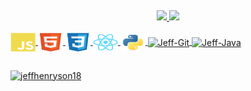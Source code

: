 


##
<div align="center">
  <a href="https://github.com/jeffhenryson">
  <img height="170em" src="https://github-readme-stats.vercel.app/api?username=jeffhenryson&show_icons=true&theme=dark&include_all_commits=true&count_private=true"/>
  <img height="170em" src="https://github-readme-stats.vercel.app/api/top-langs/?username=jeffhenryson&layout=compact&langs_count=7&theme=dark"/>
</div>
  
  

<div style="display: inline_block"><br>
  <img align="center" alt="Jeff-Js" height="30" width="40" src="https://raw.githubusercontent.com/devicons/devicon/master/icons/javascript/javascript-plain.svg">
  <img align="center" alt="Jeff-HTML" height="30" width="40" src="https://raw.githubusercontent.com/devicons/devicon/master/icons/html5/html5-original.svg">
  <img align="center" alt="Jeff-CSS" height="30" width="40" src="https://raw.githubusercontent.com/devicons/devicon/master/icons/css3/css3-original.svg">
  <img align="center" alt="Jeff-React" height="30" width="40" src="https://raw.githubusercontent.com/devicons/devicon/master/icons/react/react-original.svg">
  <img align="center" alt="Jeff-Python" height="30" width="40" src="https://raw.githubusercontent.com/devicons/devicon/master/icons/python/python-original.svg">
  <img align="center" alt="Jeff-Git" height="30" width="40" src="https://raw.githubusercontent.com/jmnote/z-icons/master/svg/git.svg">
  <img align="center" alt="Jeff-Java" height="30" width="40" src="https://raw.githubusercontent.com/jmnote/z-icons/master/svg/java.svg">

</div>
  
##
  
 ![jeffhenryson18](https://spotify-recently-played-readme.vercel.app/api?user=jeffhenryson18)
  

